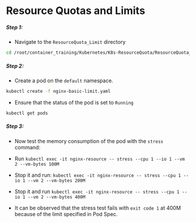 # Resource Quotas and Limits

##### Step 1:

* Navigate to the `ResourceQuota_Limit` directory

```bash
cd /root/container_training/Kubernetes/K8s-ResourceQuota/ResourceQuota_Limit
```

##### Step 2:

* Create a pod on the `default` namespace.

```bash
kubectl create -f nginx-basic-limit.yaml
```

* Ensure that the status of the pod is set to `Running`

```bash
kubectl get pods
```

##### Step 3:

* Now test the memory consumption of the pod with the `stress` command:

* Run `kubectl exec -it nginx-resource -- stress --cpu 1 --io 1 --vm 2 --vm-bytes 100M`

* Stop it and run: `kubectl exec -it nginx-resource -- stress --cpu 1 --io 1 --vm 2 --vm-bytes 200M`

* Stop it and run `kubectl exec -it nginx-resource -- stress --cpu 1 --io 1 --vm 2 --vm-bytes 400M`

* It can be observed that the stress test fails with `exit code 1` at 400M because of the limit specified in Pod Spec. 

